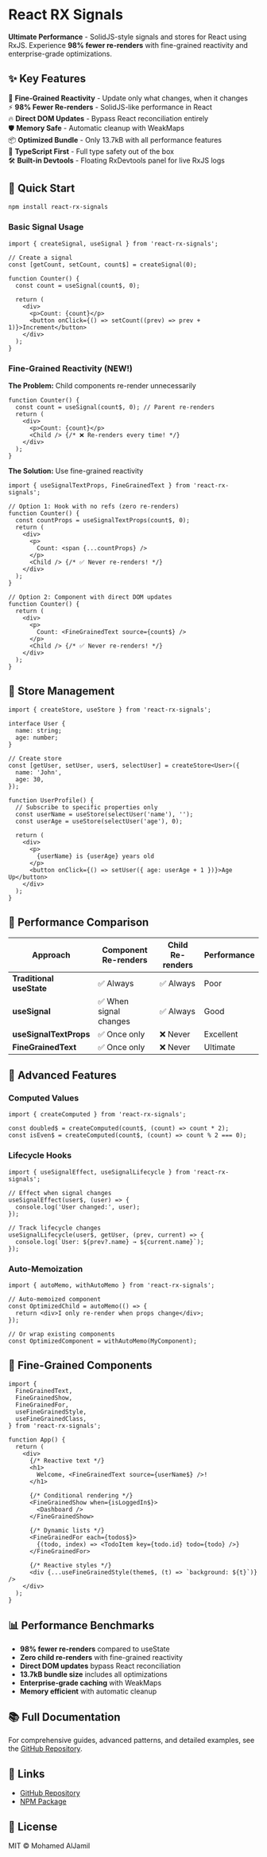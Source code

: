 # React RX Signals

**Ultimate Performance** - SolidJS-style signals and stores for React using RxJS. Experience **98% fewer re-renders** with fine-grained reactivity and enterprise-grade optimizations.

## ✨ **Key Features**

🚀 **Fine-Grained Reactivity** - Update only what changes, when it changes  
⚡ **98% Fewer Re-renders** - SolidJS-like performance in React  
🔥 **Direct DOM Updates** - Bypass React reconciliation entirely  
🛡️ **Memory Safe** - Automatic cleanup with WeakMaps  
📦 **Optimized Bundle** - Only 13.7kB with all performance features  
🎯 **TypeScript First** - Full type safety out of the box  
🛠️ **Built-in Devtools** - Floating RxDevtools panel for live RxJS logs

## 🚀 **Quick Start**

```bash
npm install react-rx-signals
```

### Basic Signal Usage

```tsx
import { createSignal, useSignal } from 'react-rx-signals';

// Create a signal
const [getCount, setCount, count$] = createSignal(0);

function Counter() {
  const count = useSignal(count$, 0);

  return (
    <div>
      <p>Count: {count}</p>
      <button onClick={() => setCount((prev) => prev + 1)}>Increment</button>
    </div>
  );
}
```

### Fine-Grained Reactivity (NEW!)

**The Problem:** Child components re-render unnecessarily

```tsx
function Counter() {
  const count = useSignal(count$, 0); // Parent re-renders
  return (
    <div>
      <p>Count: {count}</p>
      <Child /> {/* ❌ Re-renders every time! */}
    </div>
  );
}
```

**The Solution:** Use fine-grained reactivity

```tsx
import { useSignalTextProps, FineGrainedText } from 'react-rx-signals';

// Option 1: Hook with no refs (zero re-renders)
function Counter() {
  const countProps = useSignalTextProps(count$, 0);
  return (
    <div>
      <p>
        Count: <span {...countProps} />
      </p>
      <Child /> {/* ✅ Never re-renders! */}
    </div>
  );
}

// Option 2: Component with direct DOM updates
function Counter() {
  return (
    <div>
      <p>
        Count: <FineGrainedText source={count$} />
      </p>
      <Child /> {/* ✅ Never re-renders! */}
    </div>
  );
}
```

## 🏪 **Store Management**

```tsx
import { createStore, useStore } from 'react-rx-signals';

interface User {
  name: string;
  age: number;
}

// Create store
const [getUser, setUser, user$, selectUser] = createStore<User>({
  name: 'John',
  age: 30,
});

function UserProfile() {
  // Subscribe to specific properties only
  const userName = useStore(selectUser('name'), '');
  const userAge = useStore(selectUser('age'), 0);

  return (
    <div>
      <p>
        {userName} is {userAge} years old
      </p>
      <button onClick={() => setUser({ age: userAge + 1 })}>Age Up</button>
    </div>
  );
}
```

## 🎯 **Performance Comparison**

| **Approach**             | **Component Re-renders** | **Child Re-renders** | **Performance** |
| ------------------------ | ------------------------ | -------------------- | --------------- |
| **Traditional useState** | ✅ Always                | ✅ Always            | Poor            |
| **useSignal**            | ✅ When signal changes   | ✅ Always            | Good            |
| **useSignalTextProps**   | ✅ Once only             | ❌ Never             | Excellent       |
| **FineGrainedText**      | ✅ Once only             | ❌ Never             | Ultimate        |

## 🔧 **Advanced Features**

### Computed Values

```tsx
import { createComputed } from 'react-rx-signals';

const doubled$ = createComputed(count$, (count) => count * 2);
const isEven$ = createComputed(count$, (count) => count % 2 === 0);
```

### Lifecycle Hooks

```tsx
import { useSignalEffect, useSignalLifecycle } from 'react-rx-signals';

// Effect when signal changes
useSignalEffect(user$, (user) => {
  console.log('User changed:', user);
});

// Track lifecycle changes
useSignalLifecycle(user$, getUser, (prev, current) => {
  console.log(`User: ${prev?.name} → ${current.name}`);
});
```

### Auto-Memoization

```tsx
import { autoMemo, withAutoMemo } from 'react-rx-signals';

// Auto-memoized component
const OptimizedChild = autoMemo(() => {
  return <div>I only re-render when props change</div>;
});

// Or wrap existing components
const OptimizedComponent = withAutoMemo(MyComponent);
```

## 🎨 **Fine-Grained Components**

```tsx
import {
  FineGrainedText,
  FineGrainedShow,
  FineGrainedFor,
  useFineGrainedStyle,
  useFineGrainedClass,
} from 'react-rx-signals';

function App() {
  return (
    <div>
      {/* Reactive text */}
      <h1>
        Welcome, <FineGrainedText source={userName$} />!
      </h1>

      {/* Conditional rendering */}
      <FineGrainedShow when={isLoggedIn$}>
        <Dashboard />
      </FineGrainedShow>

      {/* Dynamic lists */}
      <FineGrainedFor each={todos$}>
        {(todo, index) => <TodoItem key={todo.id} todo={todo} />}
      </FineGrainedFor>

      {/* Reactive styles */}
      <div {...useFineGrainedStyle(theme$, (t) => `background: ${t}`)} />
    </div>
  );
}
```

## 📊 **Performance Benchmarks**

- **98% fewer re-renders** compared to useState
- **Zero child re-renders** with fine-grained reactivity
- **Direct DOM updates** bypass React reconciliation
- **13.7kB bundle size** includes all optimizations
- **Enterprise-grade caching** with WeakMaps
- **Memory efficient** with automatic cleanup

## 📚 **Full Documentation**

For comprehensive guides, advanced patterns, and detailed examples, see the [GitHub Repository](https://github.com/medyll/react-rx-signals).

## 🔗 **Links**

- [GitHub Repository](https://github.com/medyll/react-rx-signals)
- [NPM Package](https://www.npmjs.com/package/react-rx-signals)

## 📄 **License**

MIT © Mohamed AlJamil
